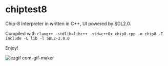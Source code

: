 # chiptest8
Chip-8 Interpreter in written in C++, UI powered by SDL2.0.

Compiled with `clang++ -stdlib=libc++ -std=c++0x chip8.cpp -o chip8 -I include -L lib -l SDL2-2.0.0`

Enjoy!

![ezgif com-gif-maker](https://user-images.githubusercontent.com/119974909/210267752-791a7ee4-aa4f-41e5-b6c5-240db754865a.gif)
